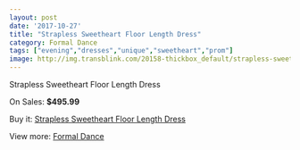```yaml
---
layout: post
date: '2017-10-27'
title: "Strapless Sweetheart Floor Length Dress"
category: Formal Dance
tags: ["evening","dresses","unique","sweetheart","prom"]
image: http://img.transblink.com/20158-thickbox_default/strapless-sweetheart-floor-length-dress.jpg
---
```

Strapless Sweetheart Floor Length Dress

On Sales: **$495.99**
<a href="https://www.transblink.com/en/formal-dance/6353-strapless-sweetheart-floor-length-dress.html"><amp-img layout="responsive" width="600" height="600" src="//img.transblink.com/20158-thickbox_default/strapless-sweetheart-floor-length-dress.jpg" alt="Strapless Sweetheart Floor Length Dress 0" /></a>
<a href="https://www.transblink.com/en/formal-dance/6353-strapless-sweetheart-floor-length-dress.html"><amp-img layout="responsive" width="600" height="600" src="//img.transblink.com/20160-thickbox_default/strapless-sweetheart-floor-length-dress.jpg" alt="Strapless Sweetheart Floor Length Dress 1" /></a>
<a href="https://www.transblink.com/en/formal-dance/6353-strapless-sweetheart-floor-length-dress.html"><amp-img layout="responsive" width="600" height="600" src="//img.transblink.com/20159-thickbox_default/strapless-sweetheart-floor-length-dress.jpg" alt="Strapless Sweetheart Floor Length Dress 2" /></a>

Buy it: [Strapless Sweetheart Floor Length Dress](https://www.transblink.com/en/formal-dance/6353-strapless-sweetheart-floor-length-dress.html "Strapless Sweetheart Floor Length Dress")

View more: [Formal Dance](https://www.transblink.com/en/6-formal-dance "Formal Dance")
